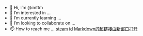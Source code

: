 - 👋 Hi, I’m @imttm
- 👀 I’m interested in ...
- 🌱 I’m currently learning ...
- 💞️ I’m looking to collaborate on ...
- 📫 How to reach me ...
[steam](https://steamcommunity.com/home)
[id](https://steamcommunity.com/sharedfiles/filedetails/?id=2842320300)
<a href="https://store.steampowered.com/" target="_blank">Markdown的超链接由新窗口打开</a>
<!---
imttm/imttm is a ✨ special ✨ repository because its `README.md` (this file) appears on your GitHub profile.
You can click the Preview link to take a look at your changes.
--->
